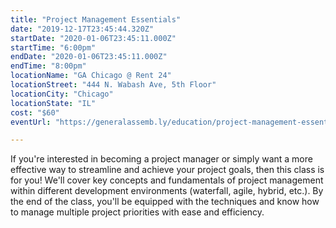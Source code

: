 ```yaml
---
title: "Project Management Essentials"
date: "2019-12-17T23:45:44.320Z"
startDate: "2020-01-06T23:45:11.000Z"
startTime: "6:00pm"
endDate: "2020-01-06T23:45:11.000Z"
endTime: "8:00pm"
locationName: "GA Chicago @ Rent 24"
locationStreet: "444 N. Wabash Ave, 5th Floor"
locationCity: "Chicago"
locationState: "IL"
cost: "$60"
eventUrl: "https://generalassemb.ly/education/project-management-essentials/chicago/94962"

---
```


If you're interested in becoming a project manager or simply want a more effective way to streamline and achieve your project goals, then this class is for you! We'll cover key concepts and fundamentals of project management within different development environments (waterfall, agile, hybrid, etc.). By the end of the class, you'll be equipped with the techniques and know how to manage multiple project priorities with ease and efficiency.

